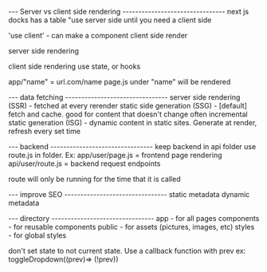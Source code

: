 --- Server vs client side rendering --------------------------------
next js docks has a table
"use server side until you need a client side

'use client' - can make a component client side render

server side rendering 


client side rendering
    use state, or hooks

app/"name" = url.com/name
    page.js under "name" will be rendered


--- data fetching --------------------------------
server side rendering (SSR) - fetched at every rerender
static side generation (SSG) - [default] fetch and cache. good for content that doesn't change often
incremental static generation (ISG) - dynamic content in static sites. Generate at render, refresh every set time


--- backend --------------------------------
keep backend in api folder
use route.js in folder. 
Ex: app/user/page.js = frontend page rendering
    api/user/route.js = backend request endpoints

route will only be running for the time that it is called


--- improve SEO --------------------------------
static metadata
dynamic metadata

--- directory --------------------------------
app - for all pages
components - for reusable components
public - for assets (pictures, images, etc)
styles - for global styles


don't set state to not current state. Use a callback function with prev
ex: toggleDropdown((prev)=> (!prev))